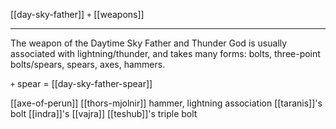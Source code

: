 [[day-sky-father]] `+` [[weapons]]
***

The weapon of the Daytime Sky Father and Thunder God is usually associated with lightning/thunder, and takes many forms: bolts, three-point bolts/spears, spears, axes, hammers. 

`+` spear = [[day-sky-father-spear]]

[[axe-of-perun]]
[[thors-mjolnir]] hammer, lightning association
[[taranis]]'s bolt
[[indra]]'s [[vajra]]
[[teshub]]'s triple bolt
